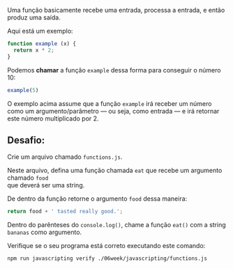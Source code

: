 Uma função basicamente recebe uma entrada, processa a entrada, e então produz uma saída.

Aqui está um exemplo:

```js
function example (x) {
  return x * 2;
}
```

Podemos **chamar** a função `example` dessa forma para conseguir o número 10:

```js
example(5)
```

O exemplo acima assume que a função `example` irá receber um número como um argumento/parâmetro –– ou seja, como entrada –– e irá retornar este número multiplicado por 2.

## Desafio:

Crie um arquivo chamado `functions.js`.

Neste arquivo, defina uma função chamada `eat` que recebe um argumento chamado `food`  
que deverá ser uma string.

De dentro da função retorne o argumento `food` dessa maneira:

```js
return food + ' tasted really good.';
```

Dentro do parênteses do `console.log()`, chame a função `eat()` com a string `bananas` como argumento.

Verifique se o seu programa está correto executando este comando:

```bash
npm run javascripting verify ./06week/javascripting/functions.js
```
